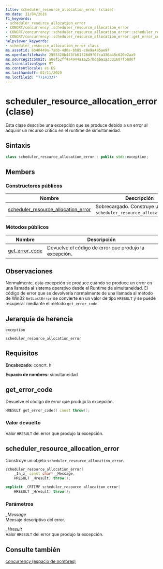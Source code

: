 ```yaml
---
title: scheduler_resource_allocation_error (clase)
ms.date: 11/04/2016
f1_keywords:
- scheduler_resource_allocation_error
- CONCRT/concurrency::scheduler_resource_allocation_error
- CONCRT/concurrency::scheduler_resource_allocation_error::scheduler_resource_allocation_error
- CONCRT/concurrency::scheduler_resource_allocation_error::get_error_code
helpviewer_keywords:
- scheduler_resource_allocation_error class
ms.assetid: 8b40449a-7abb-4d0a-bb85-c0e9a495ae97
ms.openlocfilehash: 2955320b443fb61f26d9f07ca336a45c620e2aa9
ms.sourcegitcommit: a8ef52ff4a4944a1a257bdaba1a3331607fb8d0f
ms.translationtype: MT
ms.contentlocale: es-ES
ms.lasthandoff: 02/11/2020
ms.locfileid: "77143337"
---
```

# <a name="scheduler_resource_allocation_error-class"></a>scheduler_resource_allocation_error (clase)

Esta clase describe una excepción que se produce debido a un error al adquirir un recurso crítico en el runtime de simultaneidad.

## <a name="syntax"></a>Sintaxis

```cpp
class scheduler_resource_allocation_error : public std::exception;
```

## <a name="members"></a>Members

### <a name="public-constructors"></a>Constructores públicos

|Nombre|Descripción|
|----------|-----------------|
|[scheduler_resource_allocation_error](#ctor)|Sobrecargado. Construye un objeto `scheduler_resource_allocation_error`.|

### <a name="public-methods"></a>Métodos públicos

|Nombre|Descripción|
|----------|-----------------|
|[get_error_code](#get_error_code)|Devuelve el código de error que produjo la excepción.|

## <a name="remarks"></a>Observaciones

Normalmente, esta excepción se produce cuando se produce un error en una llamada al sistema operativo desde el Runtime de simultaneidad. El código de error que se devolvería normalmente de una llamada al método de Win32 `GetLastError` se convierte en un valor de tipo `HRESULT` y se puede recuperar mediante el método `get_error_code`.

## <a name="inheritance-hierarchy"></a>Jerarquía de herencia

`exception`

`scheduler_resource_allocation_error`

## <a name="requirements"></a>Requisitos

**Encabezado:** concrt. h

**Espacio de nombres:** simultaneidad

## <a name="get_error_code"></a>get_error_code

Devuelve el código de error que produjo la excepción.

```cpp
HRESULT get_error_code() const throw();
```

### <a name="return-value"></a>Valor devuelto

Valor `HRESULT` del error que produjo la excepción.

## <a name="ctor"></a>scheduler_resource_allocation_error

Construye un objeto `scheduler_resource_allocation_error`.

```cpp
scheduler_resource_allocation_error(
    _In_z_ const char* _Message,
    HRESULT _Hresult) throw();

explicit _CRTIMP scheduler_resource_allocation_error(
    HRESULT _Hresult) throw();
```

### <a name="parameters"></a>Parámetros

*_Message*<br/>
Mensaje descriptivo del error.

*_Hresult*<br/>
Valor `HRESULT` del error que produjo la excepción.

## <a name="see-also"></a>Consulte también

[concurrency (espacio de nombres)](concurrency-namespace.md)
